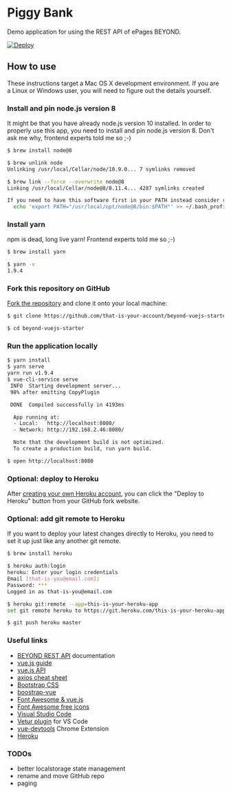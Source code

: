 # Piggy Bank

Demo application for using the REST API of ePages BEYOND.

[![Deploy](https://www.herokucdn.com/deploy/button.svg)](https://heroku.com/deploy)

## How to use

These instructions target a Mac OS X development environment.
If you are a Linux or Windows user, you will need to figure out the details yourself.

### Install and pin node.js version 8

It might be that you have already node.js version 10 installed. In order to properly use this app, you need to install and pin node.js version 8. Don't ask me why, frontend experts told me so ;-)

```sh
$ brew install node@8

$ brew unlink node
Unlinking /usr/local/Cellar/node/10.9.0... 7 symlinks removed

$ brew link --force --overwrite node@8
Linking /usr/local/Cellar/node@8/8.11.4... 4287 symlinks created

If you need to have this software first in your PATH instead consider running:
  echo 'export PATH="/usr/local/opt/node@8/bin:$PATH"' >> ~/.bash_profile
```

### Install yarn

npm is dead, long live yarn! Frontend experts told me so ;-)

```sh
$ brew install yarn

$ yarn -v
1.9.4
```

### Fork this repository on GitHub

[Fork the repository](https://github.com/jensfischerhh/beyond-vuejs-starter/fork) and clone it onto your local machine:

```sh
$ git clone https://github.com/that-is-your-account/beyond-vuejs-starter.git

$ cd beyond-vuejs-starter
```

### Run the application locally

```sh
$ yarn install
$ yarn serve
yarn run v1.9.4
$ vue-cli-service serve
 INFO  Starting development server...
 98% after emitting CopyPlugin

 DONE  Compiled successfully in 4193ms                                                                                                                                                         12:17:47 PM

  App running at:
  - Local:   http://localhost:8080/
  - Network: http://192.168.2.46:8080/

  Note that the development build is not optimized.
  To create a production build, run yarn build.

$ open http://localhost:8080
```

### Optional: deploy to Heroku

After [creating your own Heroku account](https://signup.heroku.com/), you can click the "Deploy to Heroku" button from your GitHub fork website.

### Optional: add git remote to Heroku

If you want to deploy your latest changes directly to Heroku, you need to set it up just like any another git remote.

```sh
$ brew install heroku

$ heroku auth:login
heroku: Enter your login credentials
Email [that-is-you@email.com]:
Password: ***
Logged in as that-is-you@email.com

$ heroku git:remote --app=this-is-your-heroku-app
set git remote heroku to https://git.heroku.com/this-is-your-heroku-app.git

$ git push heroku master
```

### Useful links

* [BEYOND REST API](https://docs.beyondshop.cloud) documentation
* [vue.js guide](https://vuejs.org/v2/guide/)
* [vue.js API](https://vuejs.org/v2/api/)
* [axios cheat sheet](https://kapeli.com/cheat_sheets/Axios.docset/Contents/Resources/Documents/index)
* [Bootstrap CSS](https://getbootstrap.com/docs/4.0/getting-started/introduction/)
* [boostrap-vue](https://bootstrap-vue.js.org/docs/)
* [Font Awesome & vue.js](https://fontawesome.com/how-to-use/on-the-web/using-with/vuejs)
* [Font Awesome free icons](https://fontawesome.com/icons?d=gallery&m=free)
* [Visual Studio Code](https://code.visualstudio.com/)
* [Vetur plugin](https://vuejs.github.io/vetur/) for VS Code
* [vue-devtools](https://github.com/vuejs/vue-devtools) Chrome Extension
* [Heroku](https://heroku.com)

### TODOs

* better localstorage state management
* rename and move GitHub repo
* paging
